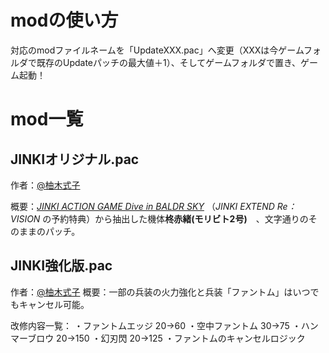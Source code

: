 # modの使い方

対応のmodファイルネームを「UpdateXXX.pac」へ変更（XXXは今ゲームフォルダで既存のUpdateパッチの最大値＋1）、そしてゲームフォルダで置き、ゲーム起動！



# mod一覧

## JINKIオリジナル.pac

作者：[@柚木式子](https://space.bilibili.com/1420258295?spm_id_from=333.337.0.0)

概要：*[JINKI ACTION GAME Dive in BALDR SKY](https://www.amazon.co.jp/JINKI-ACTION-BALDR-%E3%83%90%E3%83%AB%E3%83%89%E3%82%B9%E3%82%AB%E3%82%A4-%E4%BA%88%E7%B4%84%E7%89%B9%E5%85%B8cd/dp/B00EAIA0IK)*  （*JINKI EXTEND Re：VISION* の予約特典）から抽出した機体**柊赤緒(モリビト2号)**　、文字通りのそのままのパッチ。

## JINKI強化版.pac

作者：[@柚木式子](https://space.bilibili.com/1420258295?spm_id_from=333.337.0.0)
概要：一部の兵装の火力強化と兵装「ファントム」はいつでもキャンセル可能。

改修内容一覧：
・ファントムエッジ 20→60
・空中ファントム 30→75
・ハンマーブロウ 20→150
・幻刃閃 20→125
・ファントムのキャンセルロジック

